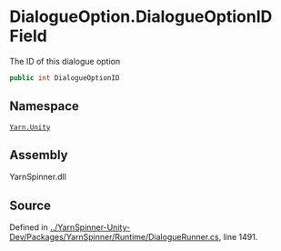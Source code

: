 <!-- This file was generated by a tool. Do not edit this file by hand. -->

# DialogueOption.DialogueOptionID Field

The ID of this dialogue option


```csharp
public int DialogueOptionID
```



## Namespace
[`Yarn.Unity`](/api/csharp/yarn.unity/README.md)

## Assembly
YarnSpinner.dll

## Source
Defined in [../YarnSpinner-Unity-Dev/Packages/YarnSpinner/Runtime/DialogueRunner.cs](https://github.com/YarnSpinnerTool/YarnSpinner-Unity//blob/develop/Runtime/DialogueRunner.cs#L1491), line 1491.
